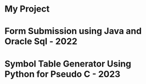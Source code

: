 # My Project
# Form Submission using Java and Oracle Sql - 2022
# Symbol Table Generator Using Python for Pseudo C - 2023
